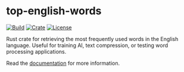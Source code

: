 # top-english-words

[![Build](https://github.com/hunterlawson/top-english-words/actions/workflows/tests.yml/badge.svg)](https://github.com/hunterlawson/top-english-words/blob/master/.github/workflows/tests.yml)
[![Crate](https://img.shields.io/crates/v/top-english-words)](https://crates.io/crates/top-english-words)
[![License](https://img.shields.io/crates/l/top-english-words)](https://github.com/hunterlawson/top-english-words/blob/master/LICENSE)

Rust crate for retrieving the most frequently used words in the English language. Useful for training AI, text compression, or testing word processing applications.

Read the [documentation](https://docs.rs/top-english-words/) for more information.
